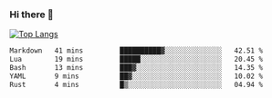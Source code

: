 ### Hi there 👋

<!--
**3Xpl0it3r/3Xpl0it3r** is a ✨ _special_ ✨ repository because its `README.md` (this file) appears on your GitHub profile.

Here are some ideas to get you started:

- 🔭 I’m currently working on ...
- 🌱 I’m currently learning ...
- 👯 I’m looking to collaborate on ...
- 🤔 I’m looking for help with ...
- 💬 Ask me about ...
- 📫 How to reach me: ...
- 😄 Pronouns: ...
- ⚡ Fun fact: ...
-->


[![Top Langs](https://github-readme-stats.vercel.app/api/top-langs/?username=3Xpl0it3r&layout=compact)](https://github.com/3Xpl0it3r/3Xpl0it3r)

<!--START_SECTION:waka-->

```txt
Markdown   41 mins         ██████████▓░░░░░░░░░░░░░░   42.51 %
Lua        19 mins         █████░░░░░░░░░░░░░░░░░░░░   20.45 %
Bash       13 mins         ███▓░░░░░░░░░░░░░░░░░░░░░   14.35 %
YAML       9 mins          ██▓░░░░░░░░░░░░░░░░░░░░░░   10.02 %
Rust       4 mins          █▒░░░░░░░░░░░░░░░░░░░░░░░   04.94 %
```

<!--END_SECTION:waka-->
